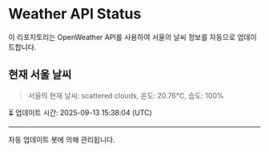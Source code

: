 
# Weather API Status

이 리포지토리는 OpenWeather API를 사용하여 서울의 날씨 정보를 자동으로 업데이트합니다.

## 현재 서울 날씨
> 서울의 현재 날씨: scattered clouds, 온도: 20.76°C, 습도: 100%

⏳ 업데이트 시간: 2025-09-13 15:38:04 (UTC)

---
자동 업데이트 봇에 의해 관리됩니다.
